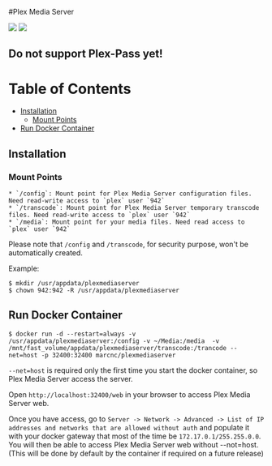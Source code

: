 #Plex Media Server

[![](https://images.microbadger.com/badges/image/marcnc/docker-plexmediaserver.svg)](http://microbadger.com/images/marcnc/docker-plexmediaserver "Get your own image badge on microbadger.com")
[![](https://images.microbadger.com/badges/version/marcnc/docker-plexmediaserver.svg)](http://microbadger.com/images/marcnc/docker-plexmediaserver "Get your own version badge on microbadger.com")

## Do not support Plex-Pass yet!

# Table of Contents
- [Installation](#installation)
    - [Mount Points](#mount-points)
- [Run Docker Container](#run-docker-container)

## <a name="installation"></a>Installation

### <a name="mount-points"></a>Mount Points
    * `/config`: Mount point for Plex Media Server configuration files. Need read-write access to `plex` user `942`
    * `/transcode`: Mount point for Plex Media Server temporary transcode files. Need read-write access to `plex` user `942`
    * `/media`: Mount point for your media files. Need read access to `plex` user `942`
    
Please note that `/config` and `/transcode`, for security purpose, won't be automatically created.

Example:

    $ mkdir /usr/appdata/plexmediaserver
    $ chown 942:942 -R /usr/appdata/plexmediaserver

## <a name="run-docker-container"></a>Run Docker Container
    
    $ docker run -d --restart=always -v /usr/appdata/plexmediaserver:/config -v ~/Media:/media  -v /mnt/fast_volume/appdata/plexmediaserver/transcode:/trancode --net=host -p 32400:32400 marcnc/plexmediaserver

`--net=host` is required only the first time you start the docker container, so Plex Media Server access the server.

Open `http://localhost:32400/web` in your browser to access Plex Media Server web.

Once you have access, go to `Server -> Network -> Advanced -> List of IP addresses and networks that are allowed without auth` and populate it with your docker gateway that most of the time be `172.17.0.1/255.255.0.0`.
You will then be able to access Plex Media Server web without --not=host. (This will be done by default by the container if required on a future release)
